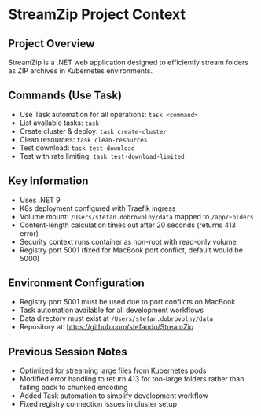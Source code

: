 # StreamZip Project Context

## Project Overview
StreamZip is a .NET web application designed to efficiently stream folders as ZIP archives in Kubernetes environments.

## Commands (Use Task)
- Use Task automation for all operations: `task <command>`
- List available tasks: `task`
- Create cluster & deploy: `task create-cluster`
- Clean resources: `task clean-resources`
- Test download: `task test-download`
- Test with rate limiting: `task test-download-limited`

## Key Information
- Uses .NET 9
- K8s deployment configured with Traefik ingress
- Volume mount: `/Users/stefan.dobrovolny/data` mapped to `/app/Folders`
- Content-length calculation times out after 20 seconds (returns 413 error)
- Security context runs container as non-root with read-only volume
- Registry port 5001 (fixed for MacBook port conflict, default would be 5000)

## Environment Configuration
- Registry port 5001 must be used due to port conflicts on MacBook
- Task automation available for all development workflows
- Data directory must exist at `/Users/stefan.dobrovolny/data`
- Repository at: https://github.com/stefando/StreamZip

## Previous Session Notes
- Optimized for streaming large files from Kubernetes pods
- Modified error handling to return 413 for too-large folders rather than falling back to chunked encoding
- Added Task automation to simplify development workflow
- Fixed registry connection issues in cluster setup
